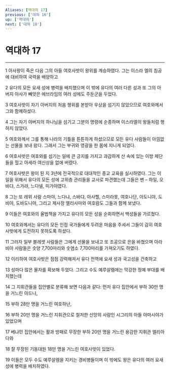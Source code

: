```yaml
---
Aliases: [역대하 17]
previous: ['대하 16']
up: ['역대하']
next: ['대하 18']
---
```

# 역대하 17

***


1 아사왕이 죽은 다음 그의 아들 여호사밧이 왕위를 계승하였다. 그는 이스라 엘의 침공에 대비하여 국력을 배양하고 

2 유다의 모든 요새 성에 병력을 배치했으며 이 밖에 유다의 여러 다른 성과 또 그의 아버지 아사가 빼앗은 에브라임의 여러 성에도 주둔군을 두었다. 

3 여호사밧이 자기 아버지의 처음 행위를 본받아 우상을 섬기지 않았으므로 여호와께서 그와 함께하셨다. 

4 그는 자기 아버지의 하나님을 섬기고 그분의 명령에 순종하며 이스라엘의 왕들처럼 행하지 않았다. 

5 여호와께서 그를 통해 나라의 기틀을 튼튼하게 하셨으므로 모든 유다 사람들이 아낌없는 선물을 보내 왔다. 그래서 그는 부귀와 영광을 한 몸에 지니게 되었다. 

6 여호사밧은 여호와를 섬기는 일에 큰 긍지를 가지고 과감하게 산 속에 있는 이방 제단들을 헐고 아세라 여신상을 없애 버렸다. 

7 여호사밧은 왕이 된 지 3년에 전국적으로 대대적인 종교 교육을 실시하였다. 그는 이 일을 위해서 유다의 모든 성에 고위층 관리들을 교사로 파견했는데 그들은 벤 – 하일, 오바댜, 스가랴, 느다넬, 미가야였다. 

8 그는 또 레위 사람 스마야, 느다냐, 스바댜, 아사헬, 스미라못, 여호나단, 아도니야, 도비야, 도바도니야, 그리고 제사장 엘리사마와 여호람도 그들과 함께 보냈다. 

9 이들은 여호와의 율법책을 가지고 유다의 모든 성을 순회하면서 백성들을 가르쳤다. 

10 여호와께서는 유다의 모든 인접 국가들에게 두려운 마음을 주셔서 그들이 감히 여호사밧에게 도전하지 못하도록 하셨다. 

11 그러자 일부 블레셋 사람들은 그에게 선물을 보내고 또 조공으로 은을 바쳤으며 아라비아 사람들은 숫양 7,700마리와 숫염소 7,700마리를 가져오기도 하였다. 

12 이리하여 여호사밧은 점점 강력해져서 유다 전역에 요새 성과 국고성을 건축하고 

13 성마다 많은 물자를 확보해 두었다. 그리고 수도 예루살렘에는 막강한 정예 부대를 배치했는데 

14 그 지휘관들을 집안별로 분류해 보면 다음과 같다: 먼저 유다 집안에서 부하 30만 명을 거느린 아드나, 

15 부하 28만 명을 거느린 여호하난, 

16 부하 20만 명을 거느린 지휘관으로 철저한 신앙의 사람인 시그리의 아들 아마시야가 있었으며 

17 베냐민 집안에서는 활과 방패로 무장한 부하 20만 명을 거느린 용감한 지휘관 엘리아다와 

18 잘 무장된 기동대원 18만 명을 거느린 여호사밧이 있었다. 

19 이들은 모두 수도 예루살렘을 지키는 경비병들이며 이 밖에도 왕은 유다의 여러 요새 성에 병력을 배치하였다.
